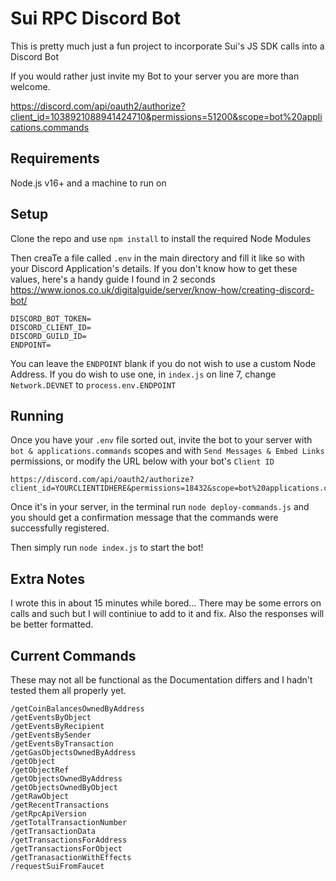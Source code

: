 # Sui RPC Discord Bot
This is pretty much just a fun project to incorporate Sui's JS SDK calls into a Discord Bot

If you would rather just invite my Bot to your server you are more than welcome.

https://discord.com/api/oauth2/authorize?client_id=1038921088941424710&permissions=51200&scope=bot%20applications.commands

## Requirements
Node.js v16+ and a machine to run on

## Setup
Clone the repo and use `npm install` to install the required Node Modules

Then creaTe a file called `.env` in the main directory and fill it like so with your Discord Application's details. If you don't know how to get these values, here's a handy guide I found in 2 seconds https://www.ionos.co.uk/digitalguide/server/know-how/creating-discord-bot/

```
DISCORD_BOT_TOKEN=
DISCORD_CLIENT_ID=
DISCORD_GUILD_ID=
ENDPOINT=
```
You can leave the `ENDPOINT` blank if you do not wish to use a custom Node Address. If you do wish to use one, in `index.js` on line 7, change `Network.DEVNET` to `process.env.ENDPOINT`

## Running
Once you have your `.env` file sorted out, invite the bot to your server with `bot & applications.commands` scopes and with `Send Messages & Embed Links` permissions, or modify the URL below with your bot's `Client ID`
```
https://discord.com/api/oauth2/authorize?client_id=YOURCLIENTIDHERE&permissions=18432&scope=bot%20applications.commands
```
Once it's in your server, in the terminal run `node deploy-commands.js` and you should get a confirmation message that the commands were successfully registered.

Then simply run `node index.js` to start the bot!

## Extra Notes
I wrote this in about 15 minutes while bored... There may be some errors on calls and such but I will continiue to add to it and fix. Also the responses will be better formatted.

## Current Commands
These may not all be functional as the Documentation differs and I hadn't tested them all properly yet.
```
/getCoinBalancesOwnedByAddress
/getEventsByObject
/getEventsByRecipient
/getEventsBySender
/getEventsByTransaction
/getGasObjectsOwnedByAddress
/getObject
/getObjectRef
/getObjectsOwnedByAddress
/getObjectsOwnedByObject
/getRawObject
/getRecentTransactions
/getRpcApiVersion
/getTotalTransactionNumber
/getTransactionData
/getTransactionsForAddress
/getTransactionsForObject
/getTranasactionWithEffects
/requestSuiFromFaucet
```